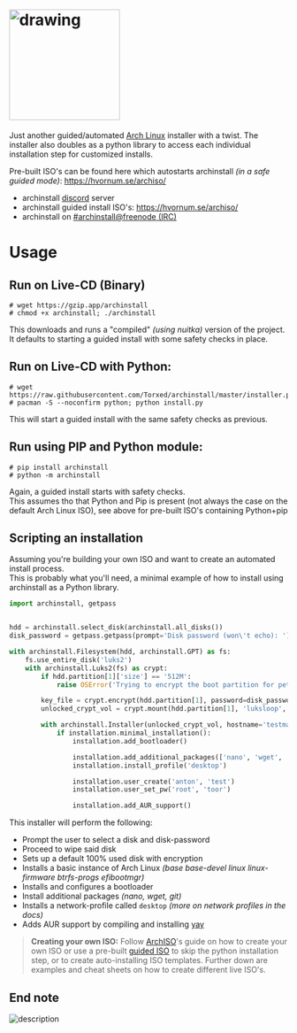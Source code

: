 # <img src="https://github.com/Torxed/archinstall/raw/annotations/docs/logo.png" alt="drawing" width="200"/>
Just another guided/automated [Arch Linux](https://wiki.archlinux.org/index.php/Arch_Linux) installer with a twist.
The installer also doubles as a python library to access each individual installation step for customized installs.

Pre-built ISO's can be found here which autostarts archinstall *(in a safe guided mode)*: https://hvornum.se/archiso/

 * archinstall [discord](https://discord.gg/cqXU88y) server
 * archinstall guided install ISO's: https://hvornum.se/archiso/
 * archinstall on [#archinstall@freenode (IRC)](irc://#archinstall@FreeNode)

# Usage

## Run on Live-CD (Binary)

    # wget https://gzip.app/archinstall
    # chmod +x archinstall; ./archinstall

This downloads and runs a "compiled" *(using nuitka)* version of the project.<br>
It defaults to starting a guided install with some safety checks in place.

## Run on Live-CD with Python:

    # wget https://raw.githubusercontent.com/Torxed/archinstall/master/installer.py
    # pacman -S --noconfirm python; python install.py

This will start a guided install with the same safety checks as previous.<br>

## Run using PIP and Python module:

    # pip install archinstall
    # python -m archinstall

Again, a guided install starts with safety checks.<br>
This assumes tho that Python and Pip is present (not always the case on the default Arch Linux ISO), see above for pre-built ISO's containing Python+pip

## Scripting an installation

Assuming you're building your own ISO and want to create an automated install process.<br>
This is probably what you'll need, a minimal example of how to install using archinstall as a Python library.

```python
import archinstall, getpass


hdd = archinstall.select_disk(archinstall.all_disks())
disk_password = getpass.getpass(prompt='Disk password (won\'t echo): ')

with archinstall.Filesystem(hdd, archinstall.GPT) as fs:
    fs.use_entire_disk('luks2')
    with archinstall.Luks2(fs) as crypt:
        if hdd.partition[1]['size'] == '512M':
            raise OSError('Trying to encrypt the boot partition for petes sake..')

        key_file = crypt.encrypt(hdd.partition[1], password=disk_password, key_size=512, hash_type='sha512', iter_time=10000, key_file='./pwfile')
        unlocked_crypt_vol = crypt.mount(hdd.partition[1], 'luksloop', key_file)

        with archinstall.Installer(unlocked_crypt_vol, hostname='testmachine') as installation:
            if installation.minimal_installation():
                installation.add_bootloader()

                installation.add_additional_packages(['nano', 'wget', 'git'])
                installation.install_profile('desktop')

                installation.user_create('anton', 'test')
                installation.user_set_pw('root', 'toor')

                installation.add_AUR_support()
```

This installer will perform the following:

 * Prompt the user to select a disk and disk-password
 * Proceed to wipe said disk
 * Sets up a default 100% used disk with encryption
 * Installs a basic instance of Arch Linux *(base base-devel linux linux-firmware btrfs-progs efibootmgr)*
 * Installs and configures a bootloader
 * Install additional packages *(nano, wget, git)*
 * Installs a network-profile called `desktop` *(more on network profiles in the docs)*
 * Adds AUR support by compiling and installing [yay](https://github.com/Jguer/yay)

> **Creating your own ISO:** Follow [ArchISO](https://wiki.archlinux.org/index.php/archiso)'s guide on how to create your own ISO or use a pre-built [guided ISO](https://hvornum.se/archiso/) to skip the python installation step, or to create auto-installing ISO templates. Further down are examples and cheat sheets on how to create different live ISO's.

## End note

![description](https://github.com/Torxed/archinstall/raw/annotations/docs/description.jpg)